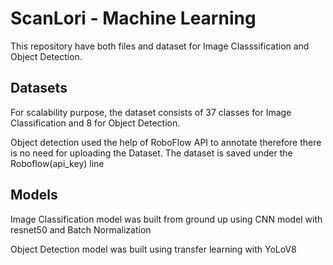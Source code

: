 <h1>ScanLori - Machine Learning</h1>
<p>This repository have both files and dataset for Image Classsification and Object Detection.</p>

<h2>Datasets</h2>
<p>For scalability purpose, the dataset consists of 37 classes for Image Classification and 8 for Object Detection.</p>
<p>Object detection used the help of RoboFlow API to annotate therefore there is no need for uploading the Dataset. The dataset is saved under the Roboflow(api_key) line</p>

<h2>Models</h2>
<p>Image Classification model was built from ground up using CNN model with resnet50 and Batch Normalization</p>
<p>Object Detection model was built using transfer learning with YoLoV8</p>
